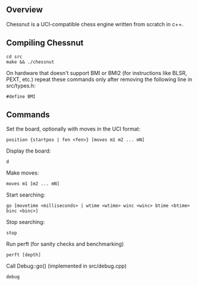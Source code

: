 ## Overview
Chessnut is a UCI-compatible chess engine written from scratch in c++.

## Compiling Chessnut
```
cd src
make && ./chessnut
```

On hardware that doesn't support BMI or BMI2 (for instructions like BLSR, PEXT, etc.) repeat these commands only after removing the following line in src/types.h:
```
#define BMI
```

## Commands

Set the board, optionally with moves in the UCI format:
```
position {startpos | fen <fen>} [moves m1 m2 ... mN]
```

Display the board:
```
d
```

Make moves:
```
moves m1 [m2 ... mN]
```

Start searching:
```
go [movetime <milliseconds> | wtime <wtime> winc <winc> btime <btime> binc <binc>]
```

Stop searching:
```
stop
```

Run perft (for sanity checks and benchmarking)
```
perft [depth]
```

Call Debug::go() (implemented in src/debug.cpp)
```
debug
```
